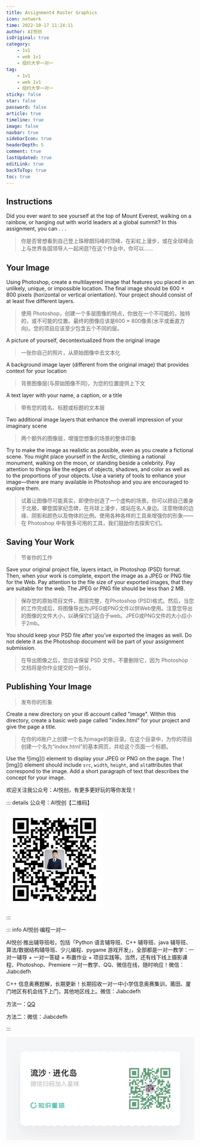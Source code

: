 ```yaml
---
title: Assignment4 Raster Graphics
icon: network
time: 2022-10-17 11:24:11
author: AI悦创
isOriginal: true
category: 
    - 1v1
    - web 1v1
    - 纽约大学一对一
tag:
    - 1v1
    - web 1v1
    - 纽约大学一对一
sticky: false
star: false
password: false
article: true
timeline: true
image: false
navbar: true
sidebarIcon: true
headerDepth: 5
comment: true
lastUpdated: true
editLink: true
backToTop: true
toc: true
---
```


## Instructions

Did you ever want to see yourself at the top of Mount Everest, walking on a rainbow, or hanging out with world leaders at a global summit? In this assignment, you can . . .

> 你是否曾想看到自己登上珠穆朗玛峰的顶峰，在彩虹上漫步，或在全球峰会上与世界各国领导人一起闲逛?在这个作业中，你可以……

## Your Image

Using Photoshop, create a multilayered image that features you placed in an unlikely, unique, or impossible location. The final image should be 600 × 800 pixels (horizontal or vertical orientation). Your project should consist of at least five different layers.

> 使用 Photoshop，创建一个多层图像的特点，你放在一个不可能的，独特的，或不可能的位置。最终的图像应该是600 × 800像素(水平或垂直方向)。您的项目应该至少包含五个不同的层。

A picture of yourself, decontextualized from the original image

> 一张你自己的照片，从原始图像中去文本化

A background image layer (different from the original image) that provides context for your location

> 背景图像层(与原始图像不同)，为您的位置提供上下文

A text layer with your name, a caption, or a title

> 带有您的姓名、标题或标题的文本层

Two additional image layers that enhance the overall impression of your imaginary scene

> 两个额外的图像层，增强您想象的场景的整体印象

Try to make the image as realistic as possible, even as you create a fictional scene. You might place yourself in the Arctic, climbing a national monument, walking on the moon, or standing beside a celebrity. Pay attention to things like the edges of objects, shadows, and color as well as to the proportions of your objects. Use a variety of tools to enhance your image—there are many available in Photoshop and you are encouraged to explore them.

>   试着让图像尽可能真实，即使你创造了一个虚构的场景。你可以把自己置身于北极，攀登国家纪念碑，在月球上漫步，或站在名人身边。注意物体的边缘、阴影和颜色以及物体的比例。使用各种各样的工具来增强你的形象——在 Photoshop 中有很多可用的工具，我们鼓励你去探索它们。

## Saving Your Work

> 节省你的工作

Save your original project file, layers intact, in Photoshop (PSD) format. Then, when your work is complete, export the image as a JPEG or PNG file for the Web. Pay attention to the file size of your exported images, that they are suitable for the web. The JPEG or PNG file should be less than 2 MB.

> 保存您的原始项目文件，图层完整，在Photoshop (PSD)格式。然后，当您的工作完成后，将图像导出为JPEG或PNG文件以供Web使用。注意您导出的图像的文件大小，以确保它们适合于web。JPEG或PNG文件的大小应小于2mb。

You should keep your PSD file after you've exported the images as well. Do not delete it as the Photoshop document will be part of your assignment submission.

> 在导出图像之后，您应该保留 PSD 文件。不要删除它，因为 Photoshop 文档将是你作业提交的一部分。

## Publishing Your Image

>   发布你的形象

Create a new directory on your i6 account called "image". Within this directory, create a basic web page called "index.html" for your project and give the page a title.

>   在你的i6账户上创建一个名为image的新目录。在这个目录中，为你的项目创建一个名为“index.html”的基本网页，并给这个页面一个标题。

Use the \!\[img\]\(\)  element to display your JPEG or PNG on the page. The \!\[img\]\(\) element should include `src`, `width`, `height`, and `alt`attributes that correspond to the image. Add a short paragraph of text that describes the concept for your image.
























欢迎关注我公众号：AI悦创，有更多更好玩的等你发现！


::: details 公众号：AI悦创【二维码】

![](/gzh.jpg)

:::

::: info AI悦创·编程一对一

AI悦创·推出辅导班啦，包括「Python 语言辅导班、C++ 辅导班、java 辅导班、算法/数据结构辅导班、少儿编程、pygame 游戏开发」，全部都是一对一教学：一对一辅导 + 一对一答疑 + 布置作业 + 项目实践等。当然，还有线下线上摄影课程、Photoshop、Premiere 一对一教学、QQ、微信在线，随时响应！微信：Jiabcdefh

C++ 信息奥赛题解，长期更新！长期招收一对一中小学信息奥赛集训，莆田、厦门地区有机会线下上门，其他地区线上。微信：Jiabcdefh

方法一：[QQ](http://wpa.qq.com/msgrd?v=3&uin=1432803776&site=qq&menu=yes)

方法二：微信：Jiabcdefh

:::

![](/zsxq.jpg)